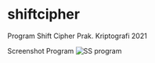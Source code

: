 # shiftcipher
Program Shift Cipher Prak. Kriptografi 2021

Screenshot Program
![SS program](https://ibb.co/Czz8Tk7)
